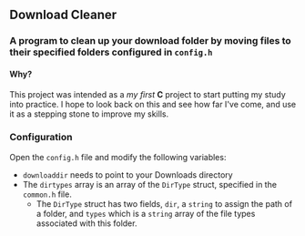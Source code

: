 ## Download Cleaner
### A program to clean up your download folder by moving files to their specified folders configured in `config.h`
#### Why?
This project was intended as a _my first_ **C** project to start putting my study into practice. I hope to look back on this and see how far I've come, and use it as a stepping stone to improve my skills.

### Configuration
Open the `config.h` file and modify the following variables:
* `downloaddir` needs to point to your Downloads directory
* The `dirtypes` array is an array of the `DirType` struct, specified in the `common.h` file.
    * The `DirType` struct has two fields, `dir`, a `string` to assign the path of a folder, and `types` which is a `string` array of the file types associated with this folder.




